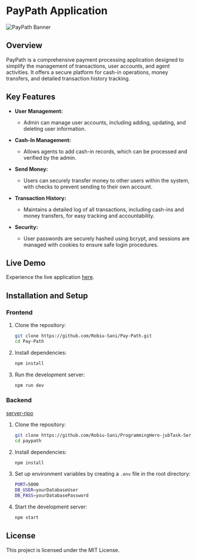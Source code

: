 # PayPath Application

![PayPath Banner](https://i.ibb.co/7vV803d/banner-Image.png)

## Overview

PayPath is a comprehensive payment processing application designed to simplify the management of transactions, user accounts, and agent activities. It offers a secure platform for cash-in operations, money transfers, and detailed transaction history tracking.



## Key Features

- **User Management:** 
  - Admin can manage user accounts, including adding, updating, and deleting user information.
  
- **Cash-In Management:** 
  - Allows agents to add cash-in records, which can be processed and verified by the admin.
  
- **Send Money:** 
  - Users can securely transfer money to other users within the system, with checks to prevent sending to their own account.
  
- **Transaction History:** 
  - Maintains a detailed log of all transactions, including cash-ins and money transfers, for easy tracking and accountability.
  
- **Security:** 
  - User passwords are securely hashed using bcrypt, and sessions are managed with cookies to ensure safe login procedures.

## Live Demo

Experience the live application [here](https://magenta-tapioca-a374bb.netlify.app/).

## Installation and Setup

### Frontend

1. Clone the repository:
    ```bash
    git clone https://github.com/Robiu-Sani/Pay-Path.git
    cd Pay-Path
    ```

2. Install dependencies:
    ```bash
    npm install
    ```

3. Run the development server:
    ```bash
    npm run dev
    ```

### Backend
[server-ripo](https://github.com/Robiu-Sani/ProgrammingHero-jubTask-Server)

1. Clone the repository:
    ```bash
    git clone https://github.com/Robiu-Sani/ProgrammingHero-jubTask-Server.git
    cd paypath
    ```

2. Install dependencies:
    ```bash
    npm install
    ```

3. Set up environment variables by creating a `.env` file in the root directory:
    ```bash
    PORT=5000
    DB_USER=yourDatabaseUser
    DB_PASS=yourDatabasePassword
    ```

4. Start the development server:
    ```bash
    npm start
    ```

## License

This project is licensed under the MIT License.
